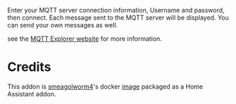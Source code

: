 Enter your MQTT server connection information, Username and password, then connect. Each message sent to the MQTT server will be displayed.  You can send your own messages as well.

see the [MQTT Explorer website](https://mqtt-explorer.com/) for more information.


# Credits
This addon is [smeagolworm4](https://github.com/Smeagolworms4/MQTT-Explorer)'s docker [image](https://hub.docker.com/r/smeagolworms4/mqtt-explorer) packaged as a Home Assistant addon.
